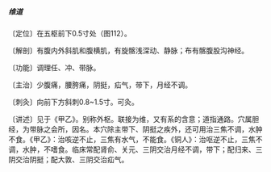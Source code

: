 ##### 维道

〔定位〕在五枢前下0.5寸处（图112）。

〔解剖〕有腹内外斜肌和腹横肌，有旋髂浅深动、静脉；布有髂腹股沟神经。

〔功能〕调理任、冲、带脉。

〔主治〕少腹痛，腰胯痛，阴挺，疝气，带下，月经不调。

〔刺灸〕向前下方斜刺0.8~1.5寸。可灸。

〔讲述〕见于《甲乙》。别称外枢。联接为维，又有系的含意；道指通路。穴属胆经，为带脉之会所，因名。本穴除主带下、阴挺之疾外，还可用治三焦不调，水肿不食。《甲乙》：治咳逆不止，三焦有水气，不能食。《铜人》：治呕逆不止，三焦不调，水肿，不嗜食。临床常配肾俞、关元、三阴交治月经不调，带下；配归来、三阴交治阴挺；配大敦、三阴交治疝气。
